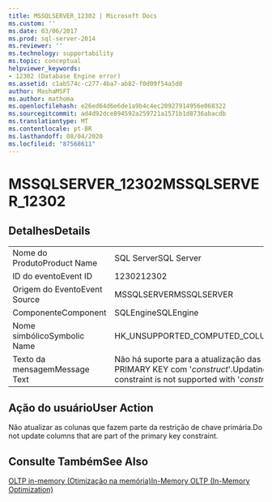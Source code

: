 ```yaml
---
title: MSSQLSERVER_12302 | Microsoft Docs
ms.custom: ''
ms.date: 03/06/2017
ms.prod: sql-server-2014
ms.reviewer: ''
ms.technology: supportability
ms.topic: conceptual
helpviewer_keywords:
- 12302 (Database Engine error)
ms.assetid: c1ab574c-c277-4ba7-ab82-f0d09f54a5d0
author: MashaMSFT
ms.author: mathoma
ms.openlocfilehash: e26ed64d6e6de1a9b4c4ec20927914956e068322
ms.sourcegitcommit: ad4d92dce894592a259721a1571b1d8736abacdb
ms.translationtype: MT
ms.contentlocale: pt-BR
ms.lasthandoff: 08/04/2020
ms.locfileid: "87568611"
---
```

# <a name="mssqlserver_12302"></a><span data-ttu-id="71461-102">MSSQLSERVER_12302</span><span class="sxs-lookup"><span data-stu-id="71461-102">MSSQLSERVER_12302</span></span>
    
## <a name="details"></a><span data-ttu-id="71461-103">Detalhes</span><span class="sxs-lookup"><span data-stu-id="71461-103">Details</span></span>  
  
|||  
|-|-|  
|<span data-ttu-id="71461-104">Nome do Produto</span><span class="sxs-lookup"><span data-stu-id="71461-104">Product Name</span></span>|<span data-ttu-id="71461-105">SQL Server</span><span class="sxs-lookup"><span data-stu-id="71461-105">SQL Server</span></span>|  
|<span data-ttu-id="71461-106">ID do evento</span><span class="sxs-lookup"><span data-stu-id="71461-106">Event ID</span></span>|<span data-ttu-id="71461-107">12302</span><span class="sxs-lookup"><span data-stu-id="71461-107">12302</span></span>|  
|<span data-ttu-id="71461-108">Origem do Evento</span><span class="sxs-lookup"><span data-stu-id="71461-108">Event Source</span></span>|<span data-ttu-id="71461-109">MSSQLSERVER</span><span class="sxs-lookup"><span data-stu-id="71461-109">MSSQLSERVER</span></span>|  
|<span data-ttu-id="71461-110">Componente</span><span class="sxs-lookup"><span data-stu-id="71461-110">Component</span></span>|<span data-ttu-id="71461-111">SQLEngine</span><span class="sxs-lookup"><span data-stu-id="71461-111">SQLEngine</span></span>|  
|<span data-ttu-id="71461-112">Nome simbólico</span><span class="sxs-lookup"><span data-stu-id="71461-112">Symbolic Name</span></span>|<span data-ttu-id="71461-113">HK_UNSUPPORTED_COMPUTED_COLUMNS</span><span class="sxs-lookup"><span data-stu-id="71461-113">HK_UNSUPPORTED_COMPUTED_COLUMNS</span></span>|  
|<span data-ttu-id="71461-114">Texto da mensagem</span><span class="sxs-lookup"><span data-stu-id="71461-114">Message Text</span></span>|<span data-ttu-id="71461-115">Não há suporte para a atualização das colunas que fazem parte da restrição de PRIMARY KEY com '*construct*'.</span><span class="sxs-lookup"><span data-stu-id="71461-115">Updating columns that are part of the PRIMARY KEY constraint is not supported with '*construct*'.</span></span>|  
  
## <a name="user-action"></a><span data-ttu-id="71461-116">Ação do usuário</span><span class="sxs-lookup"><span data-stu-id="71461-116">User Action</span></span>  
 <span data-ttu-id="71461-117">Não atualizar as colunas que fazem parte da restrição de chave primária.</span><span class="sxs-lookup"><span data-stu-id="71461-117">Do not update columns that are part of the primary key constraint.</span></span>  
  
## <a name="see-also"></a><span data-ttu-id="71461-118">Consulte Também</span><span class="sxs-lookup"><span data-stu-id="71461-118">See Also</span></span>  
 [<span data-ttu-id="71461-119">OLTP in-memory &#40;Otimização na memória&#41;</span><span class="sxs-lookup"><span data-stu-id="71461-119">In-Memory OLTP &#40;In-Memory Optimization&#41;</span></span>](../in-memory-oltp/in-memory-oltp-in-memory-optimization.md)  
  
  
